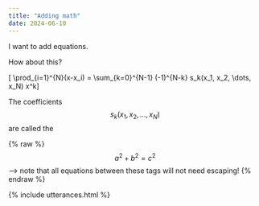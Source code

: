 ```yaml
---
title: "Adding math"
date: 2024-06-10
---
```


I want to add equations. 

How about this?

\[ \prod_{i=1}^{N}(x-x_i) = \sum_{k=0}^{N-1} (-1)^{N-k} s_k(x_1, x_2, \dots, x_N) x^k\]

The coefficients $$s_k(x_1, x_2, \dots, x_N)$$ are called the 

 {% raw %}
  $$a^2 + b^2 = c^2$$ --> note that all equations between these tags will not need escaping! 
 {% endraw %}



{% include utterances.html %}
